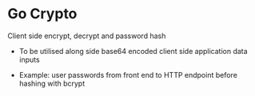 # Go Crypto

Client side encrypt, decrypt and password hash

- To be utilised along side base64 encoded client side application data inputs 

- Example: user passwords from front end to HTTP endpoint before hashing with bcrypt